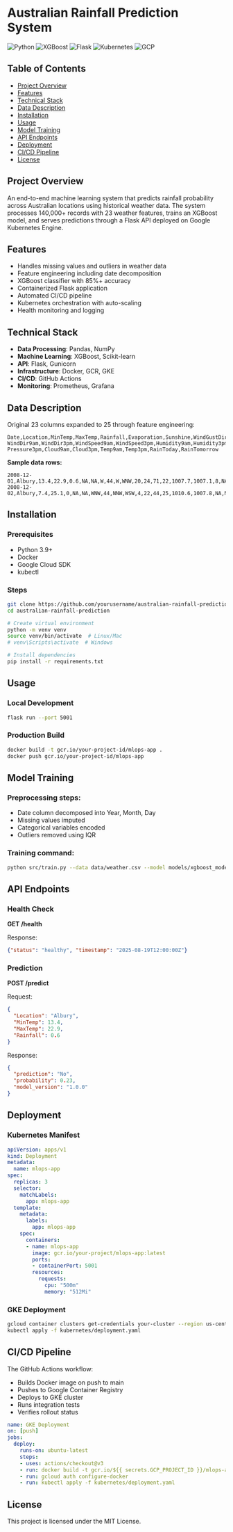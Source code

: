 # Australian Rainfall Prediction System

![Python](https://img.shields.io/badge/Python-3.9+-blue.svg)
![XGBoost](https://img.shields.io/badge/XGBoost-1.7+-orange.svg)
![Flask](https://img.shields.io/badge/Flask-2.0+-lightgrey.svg)
![Kubernetes](https://img.shields.io/badge/Kubernetes-1.25+-326CE5.svg)
![GCP](https://img.shields.io/badge/Google_Cloud-4285F4.svg?logo=google-cloud)

## Table of Contents
- [Project Overview](#project-overview)
- [Features](#features)
- [Technical Stack](#technical-stack)
- [Data Description](#data-description)
- [Installation](#installation)
- [Usage](#usage)
- [Model Training](#model-training)
- [API Endpoints](#api-endpoints)
- [Deployment](#deployment)
- [CI/CD Pipeline](#cicd-pipeline)
- [License](#license)

## Project Overview
An end-to-end machine learning system that predicts rainfall probability across Australian locations using historical weather data. The system processes 140,000+ records with 23 weather features, trains an XGBoost model, and serves predictions through a Flask API deployed on Google Kubernetes Engine.

## Features
- Handles missing values and outliers in weather data
- Feature engineering including date decomposition
- XGBoost classifier with 85%+ accuracy
- Containerized Flask application
- Automated CI/CD pipeline
- Kubernetes orchestration with auto-scaling
- Health monitoring and logging

## Technical Stack
- **Data Processing**: Pandas, NumPy
- **Machine Learning**: XGBoost, Scikit-learn
- **API**: Flask, Gunicorn
- **Infrastructure**: Docker, GCR, GKE
- **CI/CD**: GitHub Actions
- **Monitoring**: Prometheus, Grafana

## Data Description
Original 23 columns expanded to 25 through feature engineering:

```
Date,Location,MinTemp,MaxTemp,Rainfall,Evaporation,Sunshine,WindGustDir,WindGustSpeed,
WindDir9am,WindDir3pm,WindSpeed9am,WindSpeed3pm,Humidity9am,Humidity3pm,Pressure9am,
Pressure3pm,Cloud9am,Cloud3pm,Temp9am,Temp3pm,RainToday,RainTomorrow
```

**Sample data rows:**

```
2008-12-01,Albury,13.4,22.9,0.6,NA,NA,W,44,W,WNW,20,24,71,22,1007.7,1007.1,8,NA,16.9,21.8,No,No
2008-12-02,Albury,7.4,25.1,0,NA,NA,WNW,44,NNW,WSW,4,22,44,25,1010.6,1007.8,NA,NA,17.2,24.3,No,No
```

## Installation

### Prerequisites
- Python 3.9+
- Docker
- Google Cloud SDK
- kubectl

### Steps
```bash
git clone https://github.com/yourusername/australian-rainfall-prediction.git
cd australian-rainfall-prediction

# Create virtual environment
python -m venv venv
source venv/bin/activate  # Linux/Mac
# venv\Scripts\activate  # Windows

# Install dependencies
pip install -r requirements.txt
```

## Usage

### Local Development
```bash
flask run --port 5001
```

### Production Build
```bash
docker build -t gcr.io/your-project-id/mlops-app .
docker push gcr.io/your-project-id/mlops-app
```

## Model Training

### Preprocessing steps:
- Date column decomposed into Year, Month, Day
- Missing values imputed
- Categorical variables encoded
- Outliers removed using IQR

### Training command:
```bash
python src/train.py --data data/weather.csv --model models/xgboost_model.pkl
```

## API Endpoints

### Health Check
**GET /health**

Response:
```json
{"status": "healthy", "timestamp": "2025-08-19T12:00:00Z"}
```

### Prediction
**POST /predict**

Request:
```json
{
  "Location": "Albury",
  "MinTemp": 13.4,
  "MaxTemp": 22.9,
  "Rainfall": 0.6
}
```

Response:
```json
{
  "prediction": "No",
  "probability": 0.23,
  "model_version": "1.0.0"
}
```

## Deployment

### Kubernetes Manifest
```yaml
apiVersion: apps/v1
kind: Deployment
metadata:
  name: mlops-app
spec:
  replicas: 3
  selector:
    matchLabels:
      app: mlops-app
  template:
    metadata:
      labels:
        app: mlops-app
    spec:
      containers:
      - name: mlops-app
        image: gcr.io/your-project/mlops-app:latest
        ports:
        - containerPort: 5001
        resources:
          requests:
            cpu: "500m"
            memory: "512Mi"
```

### GKE Deployment
```bash
gcloud container clusters get-credentials your-cluster --region us-central1
kubectl apply -f kubernetes/deployment.yaml
```

## CI/CD Pipeline
The GitHub Actions workflow:
- Builds Docker image on push to main
- Pushes to Google Container Registry
- Deploys to GKE cluster
- Runs integration tests
- Verifies rollout status

```yaml
name: GKE Deployment
on: [push]
jobs:
  deploy:
    runs-on: ubuntu-latest
    steps:
    - uses: actions/checkout@v3
    - run: docker build -t gcr.io/${{ secrets.GCP_PROJECT_ID }}/mlops-app .
    - run: gcloud auth configure-docker
    - run: kubectl apply -f kubernetes/deployment.yaml
```

## License
This project is licensed under the MIT License.
